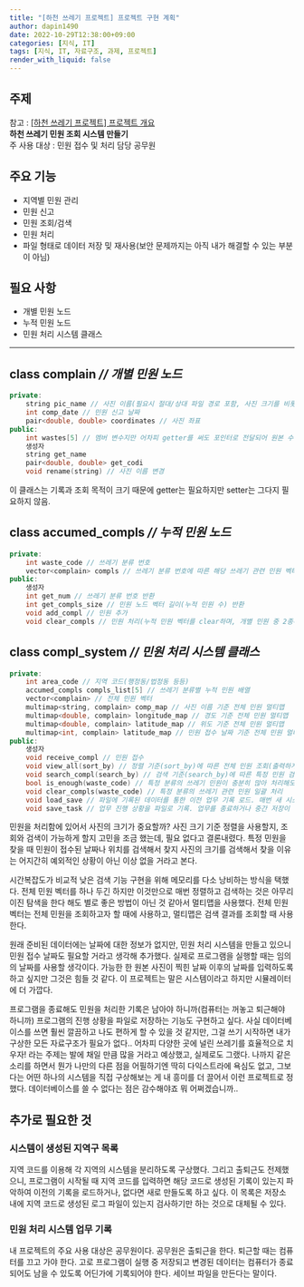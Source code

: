 ```yaml
---
title: "[하천 쓰레기 프로젝트] 프로젝트 구현 계획"
author: dapin1490
date: 2022-10-29T12:38:00+09:00
categories: [지식, IT]
tags: [지식, IT, 자료구조, 과제, 프로젝트]
render_with_liquid: false
---
```


<style>
	.x-understand { color: #ccb833; }
	.understand { color: #1380da; }
	.tab { white-space: pre; }
    .underline { text-decoration: underline; }
    figure { text-align: center; }
</style>

## 주제
참고 : [[하천 쓰레기 프로젝트] 프로젝트 개요](https://dapin1490.github.io/satinbower/posts/it-data-structure-training-project/)  
**하천 쓰레기 민원 조회 시스템 만들기**  
주 사용 대상 : 민원 접수 및 처리 담당 공무원  
  
## 주요 기능
- 지역별 민원 관리
- 민원 신고
- 민원 조회/검색
- 민원 처리
- 파일 형태로 데이터 저장 밎 재사용(보안 문제까지는 아직 내가 해결할 수 있는 부분이 아님)
  
## 필요 사항
- 개별 민원 노드
- 누적 민원 노드
- 민원 처리 시스템 클래스
  
---
  
## class complain *// 개별 민원 노드*

```cpp
private:
    string pic_name // 사진 이름(필요시 절대/상대 파일 경로 포함, 사진 크기를 비롯해 사진 파일 자체에 대한 각종 정보는 원본 파일의 정보에 포함된다고 본다)
    int comp_date // 민원 신고 날짜
    pair<double, double> coordinates // 사진 좌표
public:
    int wastes[5] // 멤버 변수지만 어차피 getter를 써도 포인터로 전달되어 원본 수정이 가능하니 public 변수로 사용
    생성자
    string get_name
    pair<double, double> get_codi
    void rename(string) // 사진 이름 변경
```

이 클래스는 기록과 조회 목적이 크기 때문에 getter는 필요하지만 setter는 그다지 필요하지 않음.  
  
## class accumed_compls *// 누적 민원 노드*

```cpp
private:
    int waste_code // 쓰레기 분류 번호
    vector<complain> compls // 쓰레기 분류 번호에 따른 해당 쓰레기 관련 민원 벡터
public:
    생성자
    int get_num // 쓰레기 분류 번호 반환
    int get_compls_size // 민원 노드 벡터 길이(누적 민원 수) 반환
    void add_compl // 민원 추가
    void clear_compls // 민원 처리(누적 민원 벡터를 clear하며, 개별 민원 중 2종류 이상의 쓰레기가 포함된 민원의 경우 쓰레기 포함 표기를 수정한 후 clear해야 한다.)
```

## class compl_system *// 민원 처리 시스템 클래스*
```cpp
private:
    int area_code // 지역 코드(행정동/법정동 등등)
    accumed_compls compls_list[5] // 쓰레기 분류별 누적 민원 배열
    vector<complain> // 전체 민원 벡터
    multimap<string, complain> comp_map // 사진 이름 기준 전체 민원 멀티맵
    multimap<double, complain> longitude_map // 경도 기준 전체 민원 멀티맵
    multimap<double, complain> latitude_map // 위도 기준 전체 민원 멀티맵
    multimap<int, complain> latitude_map // 민원 접수 날짜 기준 전체 민원 멀티맵
public:
    생성자
    void receive_compl // 민원 접수
    void view_all(sort_by) // 정렬 기준(sort_by)에 따른 전체 민원 조회(출력하게 할 것이므로 반환값 없음)
    void search_compl(search_by) // 검색 기준(search_by)에 따른 특정 민원 검색
    bool is_enough(waste_code) // 특정 분류의 쓰레기 민원이 충분히 많아 처리해도 될만한지 확인
    void clear_compls(waste_code) // 특정 분류의 쓰레기 관련 민원 일괄 처리
    void load_save // 파일에 기록된 데이터를 통한 이전 업무 기록 로드. 매번 새 시스템을 생성할 수는 없으니까.
    void save_task // 업무 진행 상황을 파일로 기록. 업무를 종료하거나 중간 저장이 필요할 때 실행.
```
  
민원을 처리함에 있어서 사진의 크기가 중요할까? 사진 크기 기준 정렬을 사용할지, 조회와 검색이 가능하게 할지 고민을 조금 했는데, 필요 없다고 결론내렸다. 특정 민원을 찾을 때 민원이 접수된 날짜나 위치를 검색해서 찾지 사진의 크기를 검색해서 찾을 이유는 어지간히 예외적인 상황이 아닌 이상 없을 거라고 본다.  
  
시간복잡도가 비교적 낮은 검색 기능 구현을 위해 메모리를 다소 낭비하는 방식을 택했다. 전체 민원 벡터를 하나 두긴 하지만 이것만으로 매번 정렬하고 검색하는 것은 아무리 이진 탐색을 한다 해도 별로 좋은 방법이 아닌 것 같아서 멀티맵을 사용했다. 전체 민원 벡터는 전체 민원을 조회하고자 할 때에 사용하고, 멀티맵은 검색 결과를 조회할 때 사용한다.  
  
원래 준비된 데이터에는 날짜에 대한 정보가 없지만, 민원 처리 시스템을 만들고 있으니 민원 접수 날짜도 필요할 거라고 생각해 추가했다. 실제로 프로그램을 실행할 때는 임의의 날짜를 사용할 생각이다. 가능한 한 원본 사진이 찍힌 날짜 이후의 날짜를 입력하도록 하고 싶지만 그것은 힘들 것 같다. 이 프로젝트는 말은 시스템이라고 하지만 시뮬레이터에 더 가깝다.  
  
프로그램을 종료해도 민원을 처리한 기록은 남아야 하니까(컴퓨터는 꺼놓고 퇴근해야 하니까) 프로그램의 진행 상황을 파일로 저장하는 기능도 구현하고 싶다. 사실 데이터베이스를 쓰면 훨씬 깔끔하고 나도 편하게 할 수 있을 것 같지만, 그걸 쓰기 시작하면 내가 구상한 모든 자료구조가 필요가 없다.. 어차피 다양한 곳에 널린 쓰레기를 효율적으로 치우자! 라는 주제는 발에 채일 만큼 많을 거라고 예상했고, 실제로도 그랬다. 나까지 같은 소리를 하면서 뭔가 나만의 다른 점을 어필하기엔 딱히 다익스트라에 욕심도 없고, 그보다는 어떤 하나의 시스템을 직접 구상해보는 게 내 흥미를 더 끌어서 이런 프로젝트로 정했다. 데이터베이스를 쓸 수 없다는 점은 감수해야죠 뭐 어쩌겠습니까..  
  
## 추가로 필요한 것
  
### 시스템이 생성된 지역구 목록
지역 코드를 이용해 각 지역의 시스템을 분리하도록 구상했다. 그리고 출퇴근도 전제했으니, 프로그램이 시작될 때 지역 코드를 입력하면 해당 코드로 생성된 기록이 있는지 파악하여 이전의 기록을 로드하거나, 없다면 새로 만들도록 하고 싶다. 이 목록은 저장소 내에 지역 코드로 생성된 로그 파일이 있는지 검사하기만 하는 것으로 대체될 수 있다.
  
### 민원 처리 시스템 업무 기록
내 프로젝트의 주요 사용 대상은 공무원이다. 공무원은 출퇴근을 한다. 퇴근할 때는 컴퓨터를 끄고 가야 한다. 고로 프로그램이 실행 중 저장되고 변경된 데이터는 컴퓨터가 종료되어도 남을 수 있도록 어딘가에 기록되어야 한다. 세이브 파일을 만든다는 말이다.